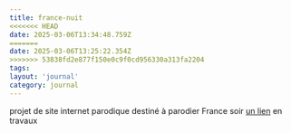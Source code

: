 ```yaml
---
title: france-nuit
<<<<<<< HEAD
date: 2025-03-06T13:34:48.759Z
=======
date: 2025-03-06T13:25:22.354Z
>>>>>>> 53838fd2e877f150e0c9f0cd956330a313fa2204
tags:
layout: 'journal'
category: journal
---
```

projet de site internet parodique destiné à parodier France soir 
<a href="https://france-nuit.github.io/article/">un lien</a>
en travaux
